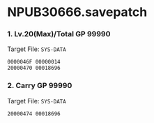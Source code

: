 # NPUB30666.savepatch

### 1. Lv.20(Max)/Total GP 99990

Target File: `SYS-DATA`

```
0000046F 00000014
20000470 00018696
```

### 2. Carry GP 99990

Target File: `SYS-DATA`

```
20000474 00018696
```

